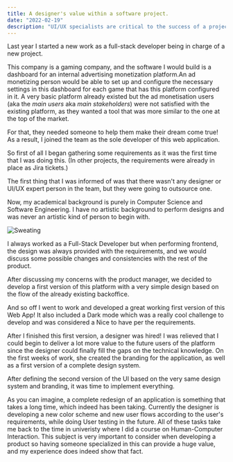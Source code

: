 ```yaml
---
title: A designer's value within a software project.
date: "2022-02-19"
description: "UI/UX specialists are critical to the success of a project. Lately, I have had the opportunity to see the impact of this kind of expertise on software development."
---
```


Last year I started a new work as a full-stack developer being in charge of a new project.

This company is a gaming company, and the software I would build is a dashboard for an internal advertising monetization platform.An ad monetizing person would be able to set up and configure the necessary settings in this dashboard for each game that has this platform configured in it. A very basic platform already existed but the ad monetisation users (aka the *main users* aka *main stakeholders*) were not satisfied with the existing platform, as they wanted a tool that was more similar to the one at the top of the market.

For that, they needed someone to help them make their dream come true! As a result, I joined the team as the sole developer of this web application.

So first of all I began gathering some requirements as it was the first time that I was doing this. (In other projects, the requirements were already in place as Jira tickets.)

The first thing that I was informed of was that there wasn't any designer or UI/UX expert person in the team, but they were going to outsource one.

Now, my academical background is purely in Computer Science and Software Engineering. I have no artistic background to perform designs and was never an artistic kind of person to begin with.

![Sweating](https://media.giphy.com/media/32mC2kXYWCsg0/giphy.gif)

I always worked as a Full-Stack Developer but when performing frontend, the design was always provided with the requirements, and we would discuss some possible changes and consistencies with the rest of the product.

After discussing my concerns with the product manager, we decided to develop a first version of this platform with a very simple design based on the flow of the already existing backoffice.

And so off I went to work and developed a great working first version of this Web App! It also included a Dark mode which was a really cool challenge to develop and was considered a Nice to have per the requirements. 

After I finished this first version, a designer was hired! I was relieved that I could begin to deliver a lot more value to the future users of the platform since the designer could finally fill the gaps on the technical knowledge. On the first weeks of work, she created the branding for the application, as well as a first version of a complete design system. 

After defining the second version of the UI based on the very same design system and branding, it was time to implement everything. 

As you can imagine, a complete redesign of an application is something that takes a long time, which indeed has been taking. Currently the designer is developing a new color scheme and new user flows according to the user's requirements, while doing User testing in the future. All of these tasks take me back to the time in univeristy where I did a course on Human-Computer Interaction. This subject is very important to consider when developing a product so having someone specialized in this can provide a huge value, and my experience does indeed show that fact.